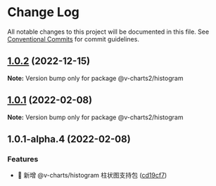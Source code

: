 # Change Log

All notable changes to this project will be documented in this file.
See [Conventional Commits](https://conventionalcommits.org) for commit guidelines.

## [1.0.2](https://github.com/denaro-org/v-charts2/compare/v1.0.1...v1.0.2) (2022-12-15)

**Note:** Version bump only for package @v-charts2/histogram





## [1.0.1](https://github.com/denaro-org/v-charts2/compare/v1.0.1-alpha.5...v1.0.1) (2022-02-08)

**Note:** Version bump only for package @v-charts2/histogram





## 1.0.1-alpha.4 (2022-02-08)


### Features

* 🎸 新增 @v-charts/histogram 柱状图支持包 ([cd19cf7](https://github.com/denaro-org/v-charts2/commit/cd19cf71c46265791e14e7b107af4c8ddde37beb))
